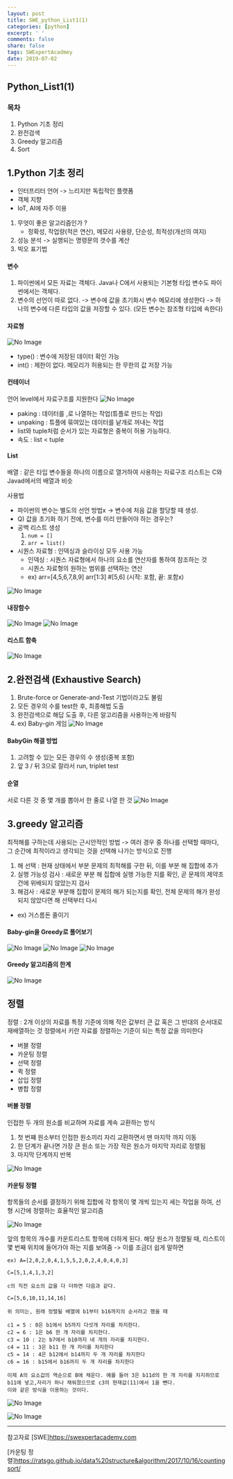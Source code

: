 ```yaml
---
layout: post
title: SWE_python_List1(1)
categories: [python]
excerpt: ' '
comments: false
share: false
tags: SWExpertAcadmey
date: 2019-07-02
---
```


## Python_List1(1)

### 목차

1. Python 기초 정리
2. 완전검색
3. Greedy 알고리즘
4. Sort

## 1.Python 기초 정리

- 인터프리터 언어 -> 느리지만 독립적인 플랫폼
- 객체 지향
- IoT, AI에 자주 이용

1. 무엇이 좋은 알고리즘인가 ?
   - 정확성, 작업량(적은 연산), 메모리 사용량, 단순성, 최적성(개선의 여지)
2. 성능 분석 -> 실행되는 명령문의 갯수를 계산
3. 빅오 표기법

#### 변수

1. 파이썬에서 모든 자료는 객체다. Java나 C에서 사용되는 기본형 타입 변수도 파이썬에서는 객체다.
2. 변수의 선언이 따로 없다. -> 변수에 값을 초기화시 변수 메모리에 생성한다 -> 하나의 변수에 다른 타입의 값을 저장할 수 있다. (모든 변수는 참조형 타입에 속한다)

#### 자료형

![No Image](/assets/posts/20190701/1.png)

- type() : 변수에 저장된 데이터 확인 가능
- int() : 제한이 없다. 메모리가 허용되는 한 무한의 값 저장 가능

#### 컨테이너

언어 level에서 자료구조를 지원한다
![No Image](/assets/posts/20190701/2.png)

- paking : 데이터를 ,로 나열하는 작업(튜플로 만드는 작업)
- unpaking : 튜플에 묶여있는 데이터를 낱개로 꺼내는 작업
- list와 tuple처럼 순서가 있는 자료형은 중복이 허용 가능하다.
- 속도 : list < tuple

#### List

배열 : 같은 타입 변수들을 하나의 이름으로 열거하여 사용하는 자료구조
리스트는 C와 Javad에서의 배열과 비슷

사용법

- 파이썬의 변수는 별도의 선언 방법x -> 변수에 처음 값을 할당할 때 생성.
- Q) 값을 초기화 하기 전에, 변수를 미리 만들어야 하는 경우는?
- 공백 리스트 생성
  1. `num = []`
  2. `arr = list()`
- 시퀀스 자료형 : 인덱싱과 슬라이싱 모두 사용 가능
  - 인덱싱 : 시퀀스 자료형에서 하나의 요소를 연산자를 통하여 참조하는 것
  - 시퀀스 자료형의 원하는 범위를 선택하는 연산
  - ex) arr=[4,5,6,7,8,9] arr[1:3] #[5,6] (시작: 포함, 끝: 포함x)

![No Image](/assets/posts/20190701/3.png)

#### 내장함수

![No Image](/assets/posts/20190701/4.png)
![No Image](/assets/posts/20190701/5.png)

#### 리스트 함축

![No Image](/assets/posts/20190701/6.png)

## 2.완전검색 (Exhaustive Search)

1. Brute-force or Generate-and-Test 기법이라고도 불림
2. 모든 경우의 수를 test한 후, 최종해법 도출
3. 완전검색으로 해답 도출 후, 다른 알고리즘을 사용하는게 바람직
4. ex) Baby-gin 게임
   ![No Image](/assets/posts/20190701/7.png)

#### BabyGin 해결 방법

1. 고려할 수 있는 모든 경우의 수 생성(중복 포함)
2. 앞 3 / 뒤 3으로 잘라서 run, triplet test

#### 순열

서로 다른 것 중 몇 개를 뽑아서 한 줄로 나열 한 것
![No Image](/assets/posts/20190701/8.png)

## 3.greedy 알고리즘

최적해를 구하는데 사용되는 근시안적인 방법
-> 여러 경우 중 하나를 선택할 때마다, 그 순간에 최적이라고 생각되는 것을 선택해 나가는 방식으로 진행

1. 해 선택 : 현재 상태에서 부분 문제의 최적해를 구한 뒤, 이를 부분 해 집합에 추가
2. 실행 가능성 검사 : 새로운 부분 해 집합에 실행 가능한 지를 확인, 곧 문제의 제약조건에 위배되지 않았는지 검사
3. 해검사 : 새로운 부분해 집합이 문제의 해가 되는지를 확인, 전체 문제의 해가 완성 되지 않았다면 해 선택부터 다시

- ex) 거스름돈 줄이기

#### Baby-gin을 Greedy로 풀어보기

![No Image](/assets/posts/20190701/9.png)
![No Image](/assets/posts/20190701/10.png)
![No Image](/assets/posts/20190701/11.png)

#### Greedy 알고리즘의 한계

![No Image](/assets/posts/20190701/12.png)

## 정렬

정렬 : 2개 이상의 자료를 특정 기준에 의해 작은 값부터 큰 값 혹은 그 반대의 순서대로 재배열하는 것
정렬에서 키란 자료를 정렬하는 기준이 되는 특정 값을 의미한다

- 버블 정렬
- 카운팅 정렬
- 선택 정렬
- 퀵 정렬
- 삽입 정렬
- 병합 정렬

#### 버블 정렬

인접한 두 개의 원소를 비교하며 자료를 계속 교환하는 방식

1. 첫 번쨰 원소부터 인접한 원소끼리 자리 교환하면서 맨 마지막 까지 이동
2. 한 단계가 끝나면 가장 큰 원소 또는 가장 작은 원소가 마지막 자리로 정렬됨
3. 마지막 단계까지 반복

![No Image](/assets/posts/20190702/1.png)

#### 카운팅 정렬

항목들의 순서를 결정하기 위해 집합에 각 항목이 몇 개씩 있는지 세는 작업을 하여, 선형 시간에 정렬하는 효율적인 알고리즘

![No Image](/assets/posts/20190702/2.png)

앞의 항목의 개수를 카운트리스트 항목에 더하게 된다.
해당 원소가 정렬될 때, 리스트이 몇 번째 위치에 들어가야 하는 지를 보여줌
-> 이를 조금더 쉽게 말하면

    ex) A=[2,0,2,0,4,1,5,5,2,0,2,4,0,4,0,3]

    C=[5,1,4,1,3,2]

    c의 직전 요소의 값을 다 더하면 다음과 같다.

    C=[5,6,10,11,14,16]

    위 의미는, 원래 정렬될 배열에 b1부터 b16까지의 순서라고 했을 때

    c1 = 5 : 0은 b1에서 b5까지 다섯개 자리를 차지한다.
    c2 = 6 : 1은 b6 한 개 자리를 차지한다.
    c3 = 10 : 2는 b7에서 b10까지 네 개의 자리를 차지한다.
    c4 = 11 : 3은 b11 한 개 자리를 차지한다
    c5 = 14 : 4은 b12에서 b14까지 두 개 자리를 차지한다
    c6 = 16 : b15에서 b16까지 두 개 자리를 차지한다

    이제 A의 요소값의 역순으로 B에 채운다. 예를 들어 3은 b11d의 한 개 자리를 차지하므로 b11에 넣고,자리가 하나 채워졌으므로 c3의 현재값(11)에서 1을 뺀다.
    이와 같은 방식을 이용하는 것이다.

![No Image](/assets/posts/20190702/3.png)

![No Image](/assets/posts/20190702/4.png)

---

참고자료
[SWE]<https://swexpertacademy.com>

[카운팅 정렬]<https://ratsgo.github.io/data%20structure&algorithm/2017/10/16/countingsort/>
